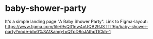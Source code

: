 # baby-shower-party
It's a simple landing page "A Baby Shower Party". 
Link to Figma-layout:  https://www.figma.com/file/9vQ31nw4oUQB2RJSTTlf6g/baby-shower-party?node-id=0%3A1&amp;t=QTpD8oJAthpTICkh-1

